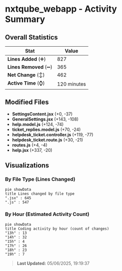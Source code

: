 # nxtqube_webapp - Activity Summary 

## Overall Statistics

| Stat                   | Value                                                             |
| ---------------------- | ----------------------------------------------------------------- |
| **Lines Added** (➕)   | 827                                          |
| **Lines Removed** (➖) | 365                                        |
| **Net Change** (↕)    | 462                |
| **Active Time** (⌚)   | 120 minutes |


## Modified Files
- **SettingsContent.jsx** (+0, -37)
- **GeneralSettings.jsx** (+143, -108)
- **help.model.js** (+124, -74)
- **ticket_replies.model.js** (+70, -24)
- **helpdesk_ticket.controller.js** (+119, -77)
- **helpdesk_ticket.route.js** (+30, -21)
- **routes.js** (+4, -4)
- **help.jsx** (+337, -20)

## Visualizations

### By File Type (Lines Changed)

```mermaid
pie showData
title Lines changed by file type
".jsx" : 645
".js" : 547
```

### By Hour (Estimated Activity Count)

```mermaid
pie showData
title Coding activity by hour (count of changes)
"13h" : 13
"14h" : 32
"15h" : 4
"17h" : 26
"18h" : 23
"19h" : 7
```


> **Last Updated:** 05/06/2025, 19:19:37